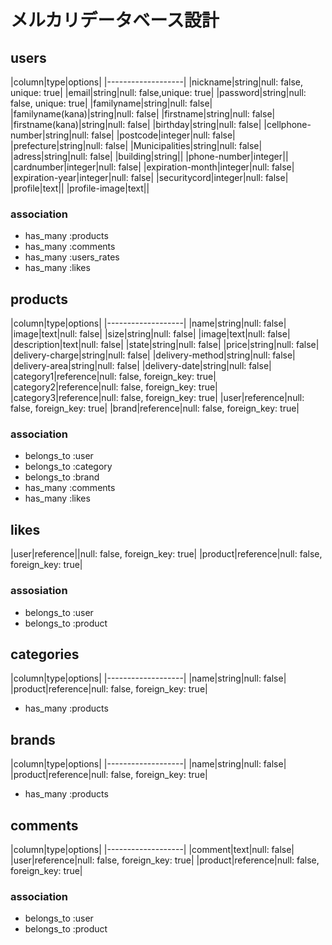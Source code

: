 # メルカリデータベース設計
## users
|column|type|options|
|-------------------|
|nickname|string|null: false, unique: true|
|email|string|null: false,unique: true|
|password|string|null: false, unique: true|
|familyname|string|null: false|
|familyname(kana)|string|null: false|
|firstname|string|null: false|
|firstname(kana)|string|null: false|
|birthday|string|null: false|
|cellphone-number|string|null: false|
|postcode|integer|null: false|
|prefecture|string|null: false|
|Municipalities|string|null: false|
|adress|string|null: false|
|building|string||
|phone-number|integer||
|cardnumber|integer|null: false|
|expiration-month|integer|null: false|
|expiration-year|integer|null: false|
|securitycord|integer|null: false|
|profile|text||
|profile-image|text||
### association
- has_many :products
- has_many :comments
- has_many :users_rates
- has_many :likes


## products
|column|type|options|
|-------------------|
|name|string|null: false|
|image|text|null: false|
|size|string|null: false|
|image|text|null: false|
|description|text|null: false|
|state|string|null: false|
|price|string|null: false|
|delivery-charge|string|null: false|
|delivery-method|string|null: false|
|delivery-area|string|null: false|
|delivery-date|string|null: false|
|category1|reference|null: false, foreign_key: true|
|category2|reference|null: false, foreign_key: true|
|category3|reference|null: false, foreign_key: true|
|user|reference|null: false, foreign_key: true|
|brand|reference|null: false, foreign_key: true|
### association
- belongs_to :user
- belongs_to :category
- belongs_to :brand
- has_many :comments
- has_many :likes

## likes
|user|reference||null: false, foreign_key: true|
|product|reference|null: false, foreign_key: true|
### assosiation 
- belongs_to :user
- belongs_to :product

## categories
|column|type|options|
|-------------------|
|name|string|null: false|
|product|reference|null: false, foreign_key: true|
- has_many :products

## brands
|column|type|options|
|-------------------|
|name|string|null: false|
|product|reference|null: false, foreign_key: true|
- has_many :products

## comments
|column|type|options|
|-------------------|
|comment|text|null: false|
|user|reference|null: false, foreign_key: true|
|product|reference|null: false, foreign_key: true|
### association
- belongs_to :user
- belongs_to :product

